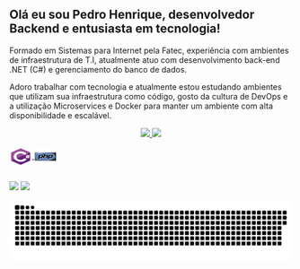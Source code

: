 ## Olá eu sou Pedro Henrique, desenvolvedor Backend e entusiasta em tecnologia!

Formado em Sistemas para Internet pela Fatec, experiência com ambientes de infraestrutura de T.I, atualmente atuo com desenvolvimento back-end .NET (C#) e gerenciamento do banco de dados.
 
Adoro trabalhar com tecnologia e atualmente estou estudando ambientes que utilizam sua infraestrutura como código, gosto da cultura de DevOps e a utilização Microservices e Docker para manter um ambiente com alta disponibilidade e escalável.

<div align="center">
  <a href="https://github.com/Pedro-HDS">
  <img height="160em" src="https://github-readme-stats.vercel.app/api?username=Pedro-HDS&show_icons=true&theme=dark&include_all_commits=true&count_private=true"/>
  <img height="160em" src="https://github-readme-stats.vercel.app/api/top-langs/?username=Pedro-HDS&layout=compact&langs_count=7&theme=dark"/>
</div>
<div style="display: inline_block"><br>
  <img align="center" alt="Pedro-Csharp" height="30" width="40" src="https://raw.githubusercontent.com/devicons/devicon/master/icons/csharp/csharp-original.svg">
  <img align="center" alt="Pedro-Php" height="30" width="40" src="https://raw.githubusercontent.com/devicons/devicon/master/icons/php/php-original.svg">
</div>
  
  ##
 
<div> 
  <a href = "mailto:pedro12897@gmail.com"><img src="https://img.shields.io/badge/-Gmail-%23333?style=for-the-badge&logo=gmail&logoColor=white" target="_blank"></a>
  <a href="https://www.linkedin.com/in/pedro-henrique-da-silva-8890b269" target="_blank"><img src="https://img.shields.io/badge/-LinkedIn-%230077B5?style=for-the-badge&logo=linkedin&logoColor=white" target="_blank"></a> 
  
   ![Snake animation](https://github.com/Pedro-HDS/Pedro-HDS/blob/output/github-contribution-grid-snake.svg)
 
</div>

